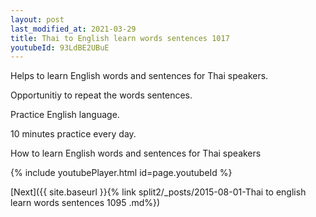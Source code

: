 ```yaml
---
layout: post
last_modified_at: 2021-03-29
title: Thai to English learn words sentences 1017 
youtubeId: 93LdBE2UBuE
---
```

 
 
Helps to learn English words and sentences for Thai speakers.

Opportunitiy to repeat the words sentences. 

Practice English language. 
 
10 minutes practice every day. 
 
How to learn English words and sentences for Thai speakers 
 
{% include youtubePlayer.html id=page.youtubeId %}
 
 
[Next]({{ site.baseurl }}{% link  split2/_posts/2015-08-01-Thai to english learn words sentences 1095 .md%})
 
